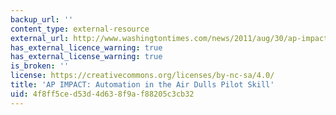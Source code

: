 ```yaml
---
backup_url: ''
content_type: external-resource
external_url: http://www.washingtontimes.com/news/2011/aug/30/ap-impact-automation-in-the-air-dulls-pilot-skill/
has_external_licence_warning: true
has_external_license_warning: true
is_broken: ''
license: https://creativecommons.org/licenses/by-nc-sa/4.0/
title: 'AP IMPACT: Automation in the Air Dulls Pilot Skill'
uid: 4f8ff5ce-d53d-4d63-8f9a-f88205c3cb32
---
```

